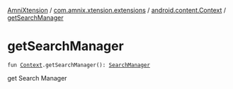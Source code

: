 [AmniXtension](../../index.md) / [com.amnix.xtension.extensions](../index.md) / [android.content.Context](index.md) / [getSearchManager](./get-search-manager.md)

# getSearchManager

`fun `[`Context`](https://developer.android.com/reference/android/content/Context.html)`.getSearchManager(): `[`SearchManager`](https://developer.android.com/reference/android/app/SearchManager.html)

get Search Manager

